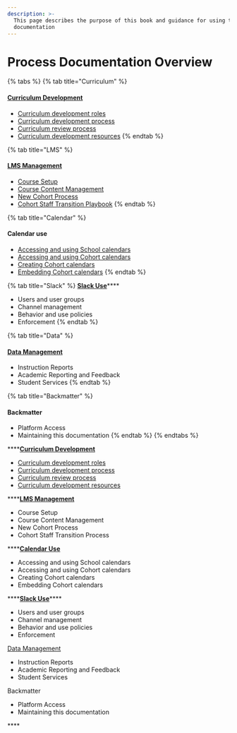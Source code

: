 ```yaml
---
description: >-
  This page describes the purpose of this book and guidance for using this
  documentation
---
```


# Process Documentation Overview

{% tabs %}
{% tab title="Curriculum" %}
#### [Curriculum Development](curriculum-development/curriculum-development-process-overview/)

* [Curriculum development roles](curriculum-development/curriculum-development-process-overview/untitled.md)
* [Curriculum development process](curriculum-development/curriculum-development-process-overview/curriculum-development-process.md)
* [Curriculum review process](curriculum-development/curriculum-development-process-overview/curriculum-review-process.md)
* [Curriculum development resources](curriculum-development/curriculum-development-process-overview/curriculum-development-resouces.md)
{% endtab %}

{% tab title="LMS" %}
#### [LMS Management](learning-management-systems-lms/learning-management-systems-lms-overview/)

* [Course Setup](learning-management-systems-lms/learning-management-systems-lms-overview/course-setup.md)
* [Course Content Management](learning-management-systems-lms/learning-management-systems-lms-overview/course-content-management.md)
* [New Cohort Process](learning-management-systems-lms/learning-management-systems-lms-overview/new-cohort-process.md)
* [Cohort Staff Transition Playbook](learning-management-systems-lms/learning-management-systems-lms-overview/cohort-staff-transition-playbook.md)
{% endtab %}

{% tab title="Calendar" %}
#### Calendar use

* [Accessing and using School calendars](calendar-use/calendar-use-overview/accessing-and-using-school-calendars.md)
* [Accessing and using Cohort calendars](calendar-use/calendar-use-overview/accessing-and-using-cohort-calendars.md)
* [Creating Cohort calendars](calendar-use/calendar-use-overview/creating-cohort-calendars.md)
* [Embedding Cohort calendars](calendar-use/calendar-use-overview/embedding-cohort-calendars.md)
{% endtab %}

{% tab title="Slack" %}
[**Slack Use**](slack-use/slack-use-overview/)\*\*\*\*

* Users and user groups
* Channel management
* Behavior and use policies
* Enforcement
{% endtab %}

{% tab title="Data" %}
#### [Data Management](data-management/data-management-overview/)

* Instruction Reports
* Academic Reporting and Feedback
* Student Services
{% endtab %}

{% tab title="Backmatter" %}
#### Backmatter

* Platform Access
* Maintaining this documentation
{% endtab %}
{% endtabs %}

\*\*\*\*[**Curriculum Development**](curriculum-development/curriculum-development-process-overview/)

* [Curriculum development roles](curriculum-development/curriculum-development-process-overview/untitled.md)
* [Curriculum development process](curriculum-development/curriculum-development-process-overview/curriculum-development-process.md)
* [Curriculum review process](curriculum-development/curriculum-development-process-overview/curriculum-review-process.md)
* [Curriculum development resources](curriculum-development/curriculum-development-process-overview/curriculum-development-resouces.md)

\*\*\*\*[**LMS Management**](learning-management-systems-lms/learning-management-systems-lms-overview/)

* Course Setup
* Course Content Management
* New Cohort Process
* Cohort Staff Transition Process

\*\*\*\*[**Calendar Use**](calendar-use/calendar-use-overview/)

* Accessing and using School calendars
* Accessing and using Cohort calendars
* Creating Cohort calendars
* Embedding Cohort calendars

\*\*\*\*[**Slack Use**](slack-use/slack-use-overview/)\*\*\*\*

* Users and user groups
* Channel management
* Behavior and use policies
* Enforcement

[Data Management](data-management/data-management-overview/)

* Instruction Reports
* Academic Reporting and Feedback
* Student Services

Backmatter

* Platform Access
* Maintaining this documentation

\*\*\*\*

